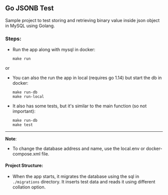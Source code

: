 Go JSONB Test
-------------

Sample project to test storing and retrieving binary value inside json object in MySQL using Golang.



### Steps:

- Run the app along with mysql in docker:

    ```shell script
    make run
    ```

or

- You can also the run the app in local (requires go 1.14) but start the db in docker:

    ```shell script
    make run-db
    make run-local
    ```

- It also has some tests, but it's similar to the main function (so not important):
    ```shell script
    make run-db
    make test
    ```

--------
**Note**:
- To change the database address and name, use the local.env or docker-compose.xml file.


#### Project Structure:

- When the app starts, it migrates the database using the sql in `./migrations` directory.
It inserts test data and reads it using different collation option.


